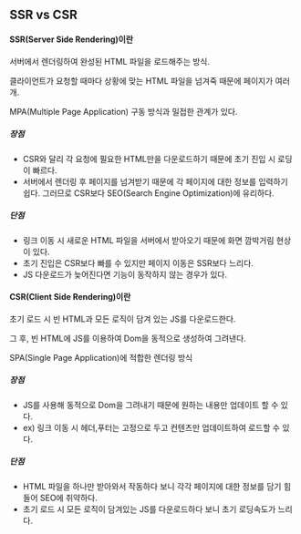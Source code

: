## SSR vs CSR

#### SSR(Server Side Rendering)이란

서버에서 렌더링하여 완성된 HTML 파일을 로드해주는 방식.

클라이언트가 요청할 때마다 상황에 맞는 HTML 파일을 넘겨죽 때문에 페이지가 여러개.

MPA(Multiple Page Application) 구동 방식과 밀접한 관계가 있다.



##### 장점

- CSR와 달리 각 요청에 필요한 HTML만을 다운로드하기 때문에 초기 진입 시 로딩이 빠르다.
- 서버에서 렌더링 후 페이지를 넘겨받기 때문에 각 페이지에 대한 정보를 입력하기 쉽다. 그러므로 CSR보다 SEO(Search Engine Optimization)에 유리하다.

##### 단점

- 링크 이동 시 새로운 HTML 파일을 서버에서 받아오기 때문에 화면 깜박거림 현상이 있다.
- 초기 진입은 CSR보다 빠를 수 있지만 페이지 이동은 SSR보다 느리다.
- JS 다운로드가 늦어진다면 기능이 동작하지 않는 경우가 있다.





#### CSR(Client Side Rendering)이란

초기 로드 시 빈 HTML과 모든 로직이 담겨 있는 JS를 다운로드한다.

그 후, 빈 HTML에 JS를 이용하여 Dom을 동적으로 생성하여 그려낸다.

SPA(Single Page Application)에 적합한 렌더링 방식



##### 장점

- JS를 사용해 동적으로 Dom을 그려내기 때문에 원하는 내용만 업데이트 할 수 있다.
- ex) 링크 이동 시 헤더,푸터는 고정으로 두고 컨텐츠만 업데이트하여 로드할 수 있다.



##### 단점

- HTML 파일을 하나만 받아와서 작동하다 보니 각각 페이지에 대한 정보를 담기 힘들어 SEO에 취약하다.
- 초기 로드 시 모든 로직이 담겨있는 JS를 다운로드하다 보니 초기 로딩속도가 느리다.
